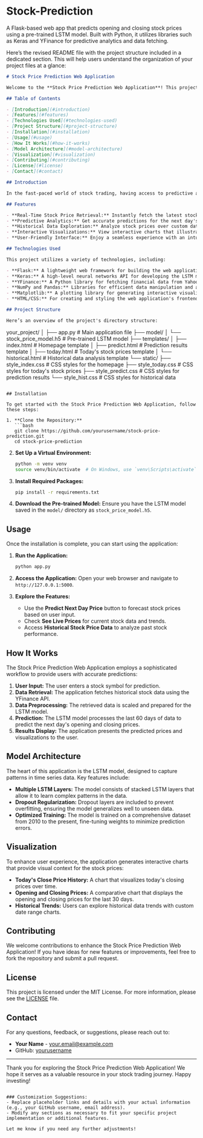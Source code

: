# Stock-Prediction
A Flask-based web app that predicts opening and closing stock prices using a pre-trained LSTM model. Built with Python, it utilizes libraries such as Keras and YFinance for predictive analytics and data fetching.

Here’s the revised README file with the project structure included in a dedicated section. This will help users understand the organization of your project files at a glance:

```markdown
# Stock Price Prediction Web Application

Welcome to the **Stock Price Prediction Web Application**! This project leverages cutting-edge machine learning techniques to predict stock prices, providing users with valuable insights into the stock market. Whether you're a seasoned investor or a beginner, this application is designed to help you make informed decisions.

## Table of Contents

- [Introduction](#introduction)
- [Features](#features)
- [Technologies Used](#technologies-used)
- [Project Structure](#project-structure)
- [Installation](#installation)
- [Usage](#usage)
- [How It Works](#how-it-works)
- [Model Architecture](#model-architecture)
- [Visualization](#visualization)
- [Contributing](#contributing)
- [License](#license)
- [Contact](#contact)

## Introduction

In the fast-paced world of stock trading, having access to predictive analytics can make a significant difference. This web application uses an advanced LSTM (Long Short-Term Memory) neural network to analyze historical stock data and predict the next day's opening and closing prices. With a user-friendly interface and insightful visualizations, this tool aims to empower users to navigate the stock market confidently.

## Features

- **Real-Time Stock Price Retrieval:** Instantly fetch the latest stock prices from Yahoo Finance.
- **Predictive Analytics:** Get accurate predictions for the next day's opening and closing prices based on historical data.
- **Historical Data Exploration:** Analyze stock prices over custom date ranges for better insights.
- **Interactive Visualizations:** View interactive charts that illustrate stock trends and price movements.
- **User-Friendly Interface:** Enjoy a seamless experience with an intuitive design that simplifies navigation.

## Technologies Used

This project utilizes a variety of technologies, including:

- **Flask:** A lightweight web framework for building the web application.
- **Keras:** A high-level neural networks API for developing the LSTM model.
- **YFinance:** A Python library for fetching financial data from Yahoo Finance.
- **NumPy and Pandas:** Libraries for efficient data manipulation and analysis.
- **Matplotlib:** A plotting library for generating interactive visualizations.
- **HTML/CSS:** For creating and styling the web application's frontend.

## Project Structure

Here’s an overview of the project's directory structure:

```
your_project/
│
├── app.py                       # Main application file
├── model/
│   └── stock_price_model.h5     # Pre-trained LSTM model
├── templates/
│   ├── index.html               # Homepage template
│   ├── predict.html             # Prediction results template
│   ├── today.html               # Today's stock prices template
│   └── historical.html          # Historical data analysis template
└── static/
    ├── style_index.css          # CSS styles for the homepage
    ├── style_today.css          # CSS styles for today's stock prices
    ├── style_predict.css         # CSS styles for prediction results
    └── style_hist.css            # CSS styles for historical data
```

## Installation

To get started with the Stock Price Prediction Web Application, follow these steps:

1. **Clone the Repository:**
   ```bash
   git clone https://github.com/yourusername/stock-price-prediction.git
   cd stock-price-prediction
   ```

2. **Set Up a Virtual Environment:**
   ```bash
   python -m venv venv
   source venv/bin/activate  # On Windows, use `venv\Scripts\activate`
   ```

3. **Install Required Packages:**
   ```bash
   pip install -r requirements.txt
   ```

4. **Download the Pre-trained Model:**
   Ensure you have the LSTM model saved in the `model/` directory as `stock_price_model.h5`.

## Usage

Once the installation is complete, you can start using the application:

1. **Run the Application:**
   ```bash
   python app.py
   ```

2. **Access the Application:**
   Open your web browser and navigate to `http://127.0.0.1:5000`.

3. **Explore the Features:**
   - Use the **Predict Next Day Price** button to forecast stock prices based on user input.
   - Check **See Live Prices** for current stock data and trends.
   - Access **Historical Stock Price Data** to analyze past stock performance.

## How It Works

The Stock Price Prediction Web Application employs a sophisticated workflow to provide users with accurate predictions:

1. **User Input:** The user enters a stock symbol for prediction.
2. **Data Retrieval:** The application fetches historical stock data using the YFinance API.
3. **Data Preprocessing:** The retrieved data is scaled and prepared for the LSTM model.
4. **Prediction:** The LSTM model processes the last 60 days of data to predict the next day's opening and closing prices.
5. **Results Display:** The application presents the predicted prices and visualizations to the user.

## Model Architecture

The heart of this application is the LSTM model, designed to capture patterns in time series data. Key features include:

- **Multiple LSTM Layers:** The model consists of stacked LSTM layers that allow it to learn complex patterns in the data.
- **Dropout Regularization:** Dropout layers are included to prevent overfitting, ensuring the model generalizes well to unseen data.
- **Optimized Training:** The model is trained on a comprehensive dataset from 2010 to the present, fine-tuning weights to minimize prediction errors.

## Visualization

To enhance user experience, the application generates interactive charts that provide visual context for the stock prices:

- **Today's Close Price History:** A chart that visualizes today's closing prices over time.
- **Opening and Closing Prices:** A comparative chart that displays the opening and closing prices for the last 30 days.
- **Historical Trends:** Users can explore historical data trends with custom date range charts.

## Contributing

We welcome contributions to enhance the Stock Price Prediction Web Application! If you have ideas for new features or improvements, feel free to fork the repository and submit a pull request.

## License

This project is licensed under the MIT License. For more information, please see the [LICENSE](LICENSE) file.

## Contact

For any questions, feedback, or suggestions, please reach out to:

- **Your Name** - [your.email@example.com](mailto:your.email@example.com)
- GitHub: [yourusername](https://github.com/yourusername)

---

Thank you for exploring the Stock Price Prediction Web Application! We hope it serves as a valuable resource in your stock trading journey. Happy investing!
```

### Customization Suggestions:
- Replace placeholder links and details with your actual information (e.g., your GitHub username, email address).
- Modify any sections as necessary to fit your specific project implementation or additional features.

Let me know if you need any further adjustments!
